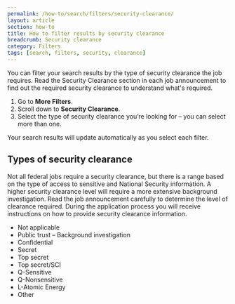 ```yaml
---
permalink: /how-to/search/filters/security-clearance/
layout: article
section: how-to
title: How to filter results by security clearance
breadcrumb: Security clearance
category: Filters
tags: [search, filters, security, clearance]
---
```


You can filter your search results by the type of security clearance the job requires.  Read the Security Clearance section in each job announcement to find out the required security clearance to understand what's required.

1.	Go to **More Filters**.
2.	Scroll down to **Security Clearance**.
3.	Select the type of security clearance you’re looking for – you can select more than one.

Your search results will update automatically as you select each filter.

## Types of security clearance
Not all federal jobs require a security clearance, but there is a range based on the type of access to sensitive and National Security information.  A higher security clearance level will require a more extensive background investigation.  Read the job announcement carefully to determine the level of clearance required.  During the application process you will receive instructions on how to provide security clearance information.
* Not applicable
* Public trust – Background investigation
* Confidential
* Secret 
* Top secret 
* Top secret/SCI
* Q-Sensitive 
* Q-Nonsensitive 
* L-Atomic Energy  
* Other

